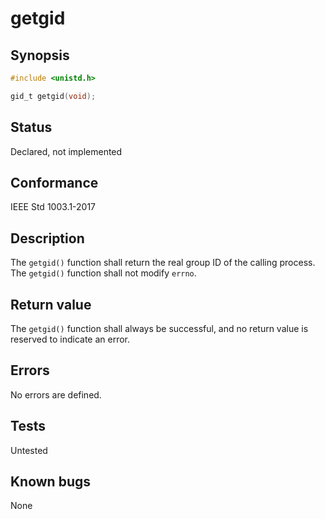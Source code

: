 # getgid

## Synopsis

```c
#include <unistd.h>

gid_t getgid(void);
```

## Status

Declared, not implemented

## Conformance

IEEE Std 1003.1-2017

## Description

The `getgid()` function shall return the real group ID of the calling process. The `getgid()` function shall not
modify `errno`.

## Return value

The `getgid()` function shall always be successful, and no return value is reserved to indicate an error.

## Errors

No errors are defined.

## Tests

Untested

## Known bugs

None
